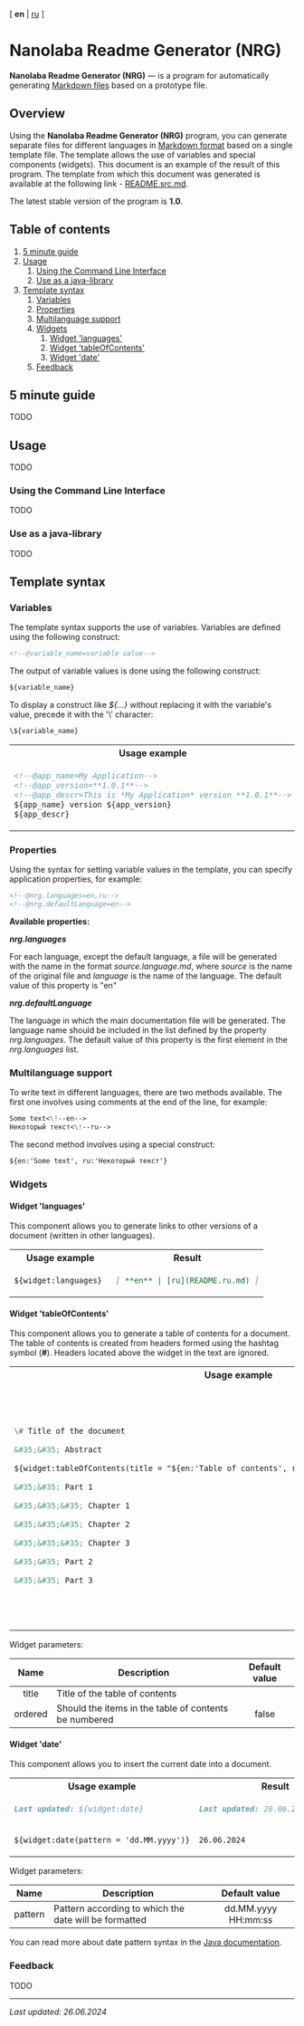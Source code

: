 <!-- This file was automatically generated by Nanolaba Readme Generator (NRG) 1.0-SNAPSHOT -->
<!-- Visit https://github.com/nanolaba/readme-generator for details -->


[ **en** | [ru](README.ru.md) ]

# Nanolaba Readme Generator (NRG)

**Nanolaba Readme Generator (NRG)** — is a program for automatically
generating [Markdown files]( https://en.wikipedia.org/wiki/Markdown) based on a prototype file.

## Overview

Using the **Nanolaba Readme Generator (NRG)** program, you can generate separate files for different languages
in [Markdown format]( https://en.wikipedia.org/wiki/Markdown) based on a single template file.
The template allows the use of variables and special components (widgets).
This document is an example of the result of this program.
The template from which this document was generated is available at the
following link - [README.src.md](README.src.md).

The latest stable version of the program is **1.0**.


## Table of contents
1. [5 minute guide](#5-minute-guide)
2. [Usage](#usage)
	1. [Using the Command Line Interface](#using-the-command-line-interface)
	2. [Use as a java-library](#use-as-a-java-library)
3. [Template syntax](#template-syntax)
	1. [Variables](#variables)
	2. [Properties](#properties)
	3. [Multilanguage support](#multilanguage-support)
	4. [Widgets](#widgets)
		1. [Widget 'languages'](#widget-'languages')
		2. [Widget 'tableOfContents'](#widget-'tableofcontents')
		1. [Widget 'date'](#widget-'date')
	1. [Feedback](#feedback)


## 5 minute guide

TODO

## Usage

TODO

### Using the Command Line Interface

TODO

### Use as a java-library

TODO

## Template syntax

### Variables

The template syntax supports the use of variables. Variables are defined using the following construct:

```markdown
<!--@variable_name=variable value-->
```

The output of variable values is done using the following construct:

```markdown
${variable_name}
```

To display a construct like *${...}* without replacing it with
the variable's value, precede it with the '\\' character:

```markdown
\${variable_name}
```

<table>
<tr><th>Usage example</th><th>Result</th></tr>
<tr><td>

```markdown
<!--@app_name=My Application-->
<!--@app_version=**1.0.1**-->
<!--@app_descr=This is *My Application* version **1.0.1**-->
${app_name} version ${app_version}
${app_descr}
```

</td><td>

```markdown
My Application version **1.0.1**
This is *My Application* version **1.0.1**
```

</td></tr>
</table>

### Properties

Using the syntax for setting variable values in the template,
you can specify application properties, for example:

```markdown
<!--@nrg.languages=en,ru-->
<!--@nrg.defaultLanguage=en-->
```

**Available properties:**

***nrg.languages***

For each language, except the default language, a file will be generated with the name in the
format *source.language.md*, where *source* is the name of the original file and *language* is the
name of the language. The default value of this property is "en"

***nrg.defaultLanguage***

The language in which the main documentation file will be generated. The language name should be
included in the list defined by the property *nrg.languages*. The default value of this property is
the first element in the *nrg.languages* list.

### Multilanguage support

To write text in different languages, there are two methods available.
The first one involves using comments at the end of the line, for example:

```markdown
Some text<\!--en-->
Некоторый текст<\!--ru-->
```

The second method involves using a special construct:

```markdown
${en:'Some text', ru:'Некоторый текст'} 
```

### Widgets

#### Widget 'languages'

This component allows you to generate links to other versions of a document (written in other languages).

<table>
<tr><th>Usage example</th><th>Result</th></tr>
<tr><td>

```markdown
${widget:languages} 
```

</td><td>

```markdown
[ **en** | [ru](README.ru.md) ]
```

</td></tr>
</table>

#### Widget 'tableOfContents'

This component allows you to generate a table of contents for a document.
The table of contents is created from headers formed using the hashtag symbol (**#**).
Headers located above the widget in the text are ignored.


<table>
<tr><th>Usage example</th><th>Result</th></tr>
<tr><td>

```markdown
\# Title of the document

&#35;&#35; Abstract

${widget:tableOfContents(title = "${en:'Table of contents', ru:'Содержание'}", ordered = "true")}

&#35;&#35; Part 1

&#35;&#35;&#35; Chapter 1

&#35;&#35;&#35; Chapter 2

&#35;&#35;&#35; Chapter 3

&#35;&#35; Part 2

&#35;&#35; Part 3
```

</td><td>

```markdown 
&#35; Title of the document

&#35;&#35; Abstract

&#35;&#35; Table of contents

1. [Part 1](#part-1)
    1. [Chapter 1](#chapter-1)
    2. [Chapter 2](#chapter-2)
    3. [Chapter 3](#chapter-3)
2. [Part 2](#part-2)
3. [Part 3](#part-3)

&#35;&#35; Part 1

&#35;&#35;&#35; Chapter 1

&#35;&#35;&#35; Chapter 2

&#35;&#35;&#35; Chapter 3

&#35;&#35; Part 2

&#35;&#35; Part 3
```

</td></tr> 
</table>

Widget parameters:

|  Name   | Description                                           | Default value |
|:-------:|-------------------------------------------------------|:-------------:|
|  title  | Title of the table of contents                        |               |
| ordered | Should the items in the table of contents be numbered |     false     |

#### Widget 'date'

This component allows you to insert the current date into a document.

<table>
<tr><th>Usage example</th><th>Result</th></tr>
<tr><td>

```markdown
Last updated: ${widget:date}
```

</td><td>

```markdown
Last updated: 26.06.2024 11:06:58
```

</td></tr>
<tr><td>

```markdown
${widget:date(pattern = 'dd.MM.yyyy')}
```

</td><td>

```markdown
26.06.2024
```

</td></tr>
</table>

Widget parameters:

|  Name   | Description                                           |    Default value    |
|:-------:|-------------------------------------------------------|:-------------------:|
| pattern | Pattern according to which the date will be formatted | dd.MM.yyyy HH:mm:ss |

You can read more about date pattern syntax in the
[Java documentation](https://docs.oracle.com/javase/8/docs/api/java/text/SimpleDateFormat.html).

### Feedback

TODO

---
*Last updated: 26.06.2024*
